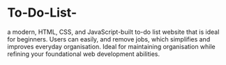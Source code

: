 # To-Do-List-
a modern, HTML, CSS, and JavaScript-built to-do list website that is ideal for beginners. Users can easily, and remove jobs, which simplifies and improves everyday organisation. Ideal for maintaining organisation while refining your foundational web development abilities.
